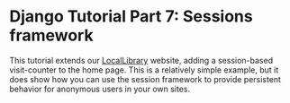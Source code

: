 # Django Tutorial Part 7: Sessions framework

This tutorial extends our [LocalLibrary](https://github.com/AndrewSRea/My_Learning_Port/tree/main/JavaScript/Server-Side_Website_Programming/Django_Web_Framework/Django_Tutorial_Local_Library#django-tutorial-the-local-library-website) website, adding a session-based visit-counter to the home page. This is a relatively simple example, but it does show how you can use the session framework to provide persistent behavior for anonymous users in your own sites.
